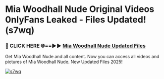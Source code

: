 # Mia Woodhall Nude Original Videos 0nlyFans Leaked - Files Updated! (s7wq)

<h3>🔴 CLICK HERE 🌐==►► <a href="https://tinyurl.com/4mcuefdz" rel="nofollow">Mia Woodhall Nude Updated Files</a></h3>

Get Mia Woodhall Nude and all content. Now you can access all videos and pictures of Mia Woodhall Nude. New Updated Files 2025!

[![s7wq](https://i.imgur.com/StAQSOY.gif)](https://tinyurl.com/4mcuefdz)
